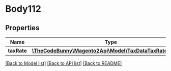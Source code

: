 # Body112

## Properties
Name | Type | Description | Notes
------------ | ------------- | ------------- | -------------
**taxRate** | [**\TheCodeBunny\Magento2Api\Model\TaxDataTaxRateInterface**](TaxDataTaxRateInterface.md) |  | 

[[Back to Model list]](../README.md#documentation-for-models) [[Back to API list]](../README.md#documentation-for-api-endpoints) [[Back to README]](../README.md)


